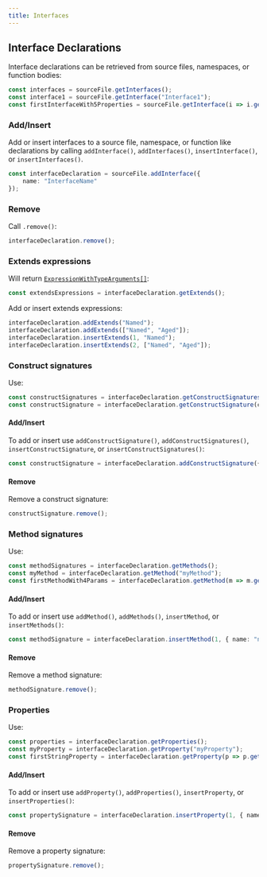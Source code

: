 ```yaml
---
title: Interfaces
---
```


## Interface Declarations

Interface declarations can be retrieved from source files, namespaces, or function bodies:

```typescript
const interfaces = sourceFile.getInterfaces();
const interface1 = sourceFile.getInterface("Interface1");
const firstInterfaceWith5Properties = sourceFile.getInterface(i => i.getProperties().length === 5);
```

### Add/Insert

Add or insert interfaces to a source file, namespace, or function like declarations by calling `addInterface()`, `addInterfaces()`, `insertInterface()`, or `insertInterfaces()`.

```typescript
const interfaceDeclaration = sourceFile.addInterface({
    name: "InterfaceName"
});
```

### Remove

Call `.remove()`:

```typescript
interfaceDeclaration.remove();
```

### Extends expressions

Will return [`ExpressionWithTypeArguments[]`](expressions):

```typescript
const extendsExpressions = interfaceDeclaration.getExtends();
```

Add or insert extends expressions:

```typescript
interfaceDeclaration.addExtends("Named");
interfaceDeclaration.addExtends(["Named", "Aged"]);
interfaceDeclaration.insertExtends(1, "Named");
interfaceDeclaration.insertExtends(2, ["Named", "Aged"]);
```

### Construct signatures

Use:

```typescript
const constructSignatures = interfaceDeclaration.getConstructSignatures();
const constructSignature = interfaceDeclaration.getConstructSignature(c => c.getParameters().length > 2);
```

#### Add/Insert

To add or insert use `addConstructSignature()`, `addConstructSignatures()`, `insertConstructSignature`, or `insertConstructSignatures()`:

```typescript
const constructSignature = interfaceDeclaration.addConstructSignature({ returnType: "SomeClass" });
```

#### Remove

Remove a construct signature:

```typescript
constructSignature.remove();
```

### Method signatures

Use:

```typescript
const methodSignatures = interfaceDeclaration.getMethods();
const myMethod = interfaceDeclaration.getMethod("myMethod");
const firstMethodWith4Params = interfaceDeclaration.getMethod(m => m.getParameters().length === 4);
```

#### Add/Insert

To add or insert use `addMethod()`, `addMethods()`, `insertMethod`, or `insertMethods()`:

```typescript
const methodSignature = interfaceDeclaration.insertMethod(1, { name: "newMethod", returnType: "boolean" });
```

#### Remove

Remove a method signature:

```typescript
methodSignature.remove();
```

### Properties

Use:

```typescript
const properties = interfaceDeclaration.getProperties();
const myProperty = interfaceDeclaration.getProperty("myProperty");
const firstStringProperty = interfaceDeclaration.getProperty(p => p.getType().getText() === "string");
```

#### Add/Insert

To add or insert use `addProperty()`, `addProperties()`, `insertProperty`, or `insertProperties()`:

```typescript
const propertySignature = interfaceDeclaration.insertProperty(1, { name: "newProperty", type: "string" });
```

#### Remove

Remove a property signature:

```typescript
propertySignature.remove();
```
